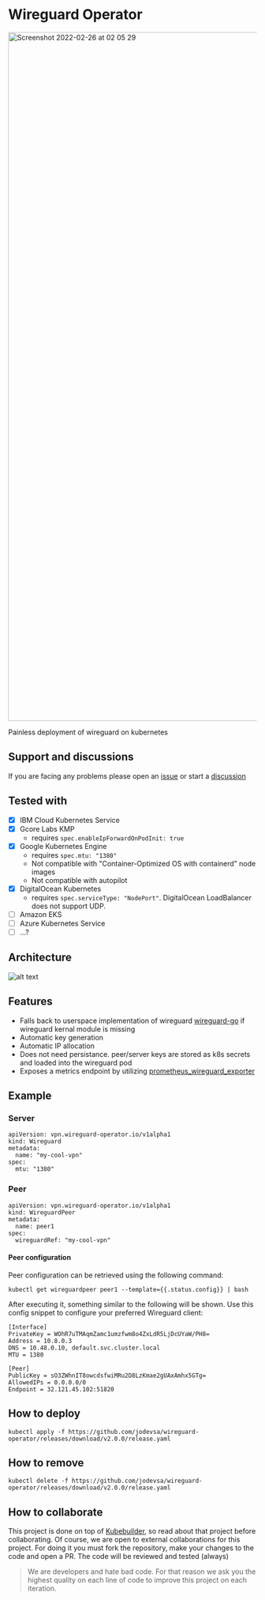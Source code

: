 # Wireguard Operator
<img width="1394" alt="Screenshot 2022-02-26 at 02 05 29" src="https://user-images.githubusercontent.com/14154314/177223431-445fbbb1-ff5b-4fd5-86b3-850b81f0a98f.png">

Painless deployment of wireguard on kubernetes

## Support and discussions

If you are facing any problems please open an [issue](https://github.com/jodevsa/wireguard-operator/issues) or start a 
[discussion](https://github.com/jodevsa/wireguard-operator/discussions) 

## Tested with
- [x] IBM Cloud Kubernetes Service
- [x] Gcore Labs KMP
  * requires `spec.enableIpForwardOnPodInit: true`
- [x] Google Kubernetes Engine
  * requires `spec.mtu: "1380"`
  * Not compatible with "Container-Optimized OS with containerd" node images
  * Not compatible with autopilot
- [x] DigitalOcean Kubernetes
  * requires `spec.serviceType: "NodePort"`. DigitalOcean LoadBalancer does not support UDP. 
- [ ] Amazon EKS
- [ ] Azure Kubernetes Service
- [ ] ...?

## Architecture 

![alt text](./readme/main.png)

## Features 
* Falls back to userspace implementation of wireguard [wireguard-go](https://github.com/WireGuard/wireguard-go) if wireguard kernal module is missing
* Automatic key generation
* Automatic IP allocation
* Does not need persistance. peer/server keys are stored as k8s secrets and loaded into the wireguard pod
* Exposes a metrics endpoint by utilizing [prometheus_wireguard_exporter](https://github.com/MindFlavor/prometheus_wireguard_exporter)

## Example

### Server

```
apiVersion: vpn.wireguard-operator.io/v1alpha1
kind: Wireguard
metadata:
  name: "my-cool-vpn"
spec:
  mtu: "1380"
```

### Peer

```
apiVersion: vpn.wireguard-operator.io/v1alpha1
kind: WireguardPeer
metadata:
  name: peer1
spec:
  wireguardRef: "my-cool-vpn"
```

#### Peer configuration

Peer configuration can be retrieved using the following command:

```console
kubectl get wireguardpeer peer1 --template={{.status.config}} | bash
```

After executing it, something similar to the following will be shown. Use this config snippet to configure your
preferred Wireguard client:

```console
[Interface]
PrivateKey = WOhR7uTMAqmZamc1umzfwm8o4ZxLdR5LjDcUYaW/PH8=
Address = 10.8.0.3
DNS = 10.48.0.10, default.svc.cluster.local
MTU = 1380

[Peer]
PublicKey = sO3ZWhnIT8owcdsfwiMRu2D8LzKmae2gUAxAmhx5GTg=
AllowedIPs = 0.0.0.0/0
Endpoint = 32.121.45.102:51820
```

## How to deploy
```
kubectl apply -f https://github.com/jodevsa/wireguard-operator/releases/download/v2.0.0/release.yaml
```

## How to remove
```
kubectl delete -f https://github.com/jodevsa/wireguard-operator/releases/download/v2.0.0/release.yaml
```

## How to collaborate

This project is done on top of [Kubebuilder](https://github.com/kubernetes-sigs/kubebuilder), so read about that project
before collaborating. Of course, we are open to external collaborations for this project. For doing it you must fork the
repository, make your changes to the code and open a PR. The code will be reviewed and tested (always)

> We are developers and hate bad code. For that reason we ask you the highest quality on each line of code to improve
> this project on each iteration.
